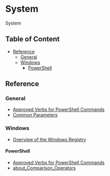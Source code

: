 # System

System

## Table of Content
* [Reference](#reference)
  * [General](#general)
  * [Windows](#windows)
    * [PowerShell](#powershell)

## Reference

### General
* [Approved Verbs for PowerShell Commands](https://learn.microsoft.com/en-us/powershell/scripting/developer/cmdlet/approved-verbs-for-windows-powershell-commands)
* [Common Parameters](https://learn.microsoft.com/en-us/powershell/module/microsoft.powershell.core/about/about_commonparameters)

### Windows
* [Overview of the Windows Registry](https://learn.microsoft.com/en-us/previous-versions/windows/it-pro/windows-server-2003/cc781906(v=ws.10))

#### PowerShell
* [Approved Verbs for PowerShell Commands](https://learn.microsoft.com/en-us/powershell/scripting/developer/cmdlet/approved-verbs-for-windows-powershell-commands)
* [about_Comparison_Operators](https://learn.microsoft.com/en-us/powershell/module/microsoft.powershell.core/about/about_comparison_operators)
